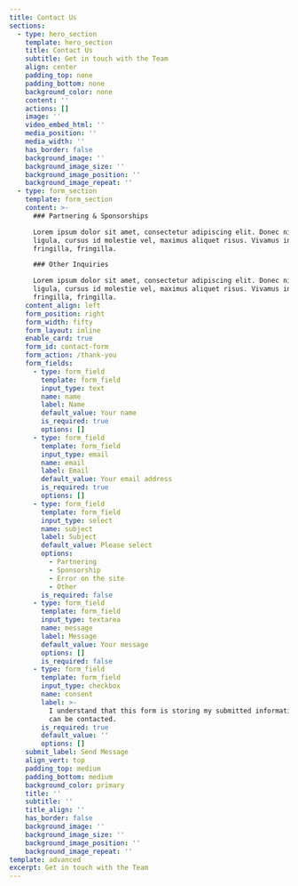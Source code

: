 ```yaml
---
title: Contact Us
sections:
  - type: hero_section
    template: hero_section
    title: Contact Us
    subtitle: Get in touch with the Team
    align: center
    padding_top: none
    padding_bottom: none
    background_color: none
    content: ''
    actions: []
    image: ''
    video_embed_html: ''
    media_position: ''
    media_width: ''
    has_border: false
    background_image: ''
    background_image_size: ''
    background_image_position: ''
    background_image_repeat: ''
  - type: form_section
    template: form_section
    content: >-
      ### Partnering & Sponsorships

      Lorem ipsum dolor sit amet, consectetur adipiscing elit. Donec nisl
      ligula, cursus id molestie vel, maximus aliquet risus. Vivamus in nibh
      fringilla, fringilla.

      ### Other Inquiries

      Lorem ipsum dolor sit amet, consectetur adipiscing elit. Donec nisl
      ligula, cursus id molestie vel, maximus aliquet risus. Vivamus in nibh
      fringilla, fringilla.
    content_align: left
    form_position: right
    form_width: fifty
    form_layout: inline
    enable_card: true
    form_id: contact-form
    form_action: /thank-you
    form_fields:
      - type: form_field
        template: form_field
        input_type: text
        name: name
        label: Name
        default_value: Your name
        is_required: true
        options: []
      - type: form_field
        template: form_field
        input_type: email
        name: email
        label: Email
        default_value: Your email address
        is_required: true
        options: []
      - type: form_field
        template: form_field
        input_type: select
        name: subject
        label: Subject
        default_value: Please select
        options:
          - Partnering
          - Sponsorship
          - Error on the site
          - Other
        is_required: false
      - type: form_field
        template: form_field
        input_type: textarea
        name: message
        label: Message
        default_value: Your message
        options: []
        is_required: false
      - type: form_field
        template: form_field
        input_type: checkbox
        name: consent
        label: >-
          I understand that this form is storing my submitted information so I
          can be contacted.
        is_required: true
        default_value: ''
        options: []
    submit_label: Send Message
    align_vert: top
    padding_top: medium
    padding_bottom: medium
    background_color: primary
    title: ''
    subtitle: ''
    title_align: ''
    has_border: false
    background_image: ''
    background_image_size: ''
    background_image_position: ''
    background_image_repeat: ''
template: advanced
excerpt: Get in touch with the Team
---
```

